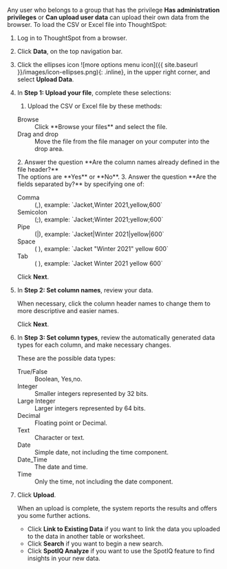 Any user who belongs to a group that has the privilege **Has administration privileges** or **Can upload user data** can upload their own data from the browser. To load the CSV or Excel file into ThoughtSpot:

1. Log in to ThoughtSpot from a browser.

2. Click **Data**, on the top navigation bar.

3. Click the ellipses icon
![more options menu icon]({{ site.baseurl }}/images/icon-ellipses.png){: .inline},
in the upper right corner, and select **Upload Data**.

4. In **Step 1: Upload your file**, complete these selections:
    1. Upload the CSV or Excel file by these methods:
    <dl>
    <dlentry>
    <dt>Browse</dt>
    <dd>Click **Browse your files** and select the file.</dd>
    </dlentry>
    <dlentry>
    <dt>Drag and drop</dt>
    <dd>Move the file from the file manager on your computer into the drop area.</dd>
    </dlentry>
    </dl>
    2. Answer the question **Are the column names already defined in the file header?**<br/>
    The options are **Yes** or **No**.
    3. Answer the question **Are the fields separated by?** by specifying one of:<br/>
    <dl>
    <dt>Comma</dt>
    <dd>(,), example: `Jacket,Winter 2021,yellow,600`</dd>
    <dt>Semicolon</dt>
    <dd>(;), example: `Jacket;Winter 2021;yellow;600`</dd>
    <dt>Pipe</dt>
    <dd>(|), example: `Jacket|Winter 2021|yellow|600`</dd>
    <dt>Space</dt>
    <dd>( ), example: `Jacket "Winter 2021" yellow 600`</dd>
    <dt>Tab</dt>
    <dd>( ), example: `Jacket Winter 2021 yellow 600`</dd>
    </dl>

      Click **Next**.

5. In **Step 2: Set column names**, review your data.

    When necessary, click the column header names to change them to more descriptive and easier names.

    Click **Next**.

6. In **Step 3: Set column types**, review the automatically generated data types for each column, and make necessary changes.

   These are the possible data types: <br/>
   <dl>
   <dlentry>
   <dt>True/False</dt>
   <dd>Boolean, Yes,no.</dd>
   </dlentry>
   <dlentry>
   <dt>Integer</dt>
   <dd>Smaller integers represented by 32 bits.</dd>
   </dlentry>
   <dlentry>
   <dt>Large Integer</dt>
   <dd>Larger integers represented by 64 bits.</dd>
   </dlentry>
   <dlentry>
   <dt>Decimal</dt>
   <dd>Floating point or Decimal.</dd>
   </dlentry>
   <dlentry>
   <dt>Text</dt>
   <dd>Character or text.</dd>
   </dlentry>
   <dlentry>
   <dt>Date</dt>
   <dd>Simple date, not including the time component.</dd>
   </dlentry>
   <dlentry>
   <dt>Date_Time</dt>
   <dd>The date and time.</dd>
   </dlentry>
   <dlentry>
   <dt>Time</dt>
   <dd>Only the time, not including the date component.</dd>
   </dlentry>
   </dl>

9. Click **Upload**.

    When an upload is complete, the system reports the results and offers you some further actions.

    * Click **Link to Existing Data** if you want to link the data you uploaded to the data in another table or worksheet.
    * Click **Search** if you want to begin a new search.
    * Click **SpotIQ Analyze** if you want to use the SpotIQ feature to find insights in your new data.
